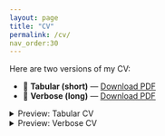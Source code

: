 ```yaml
---
layout: page
title: "CV"
permalink: /cv/
nav_order:30
---
```


Here are two versions of my CV:

- 📄 **Tabular (short)** — [Download PDF](/assets/cv/CV_Bernhard_von_Boyen_tabular.pdf)
- 📄 **Verbose (long)** — [Download PDF](/assets/cv/CV_Bernhard_von_Boyen_verbose.pdf)

<details>
  <summary>Preview: Tabular CV</summary>
  <object data="/assets/cv/CV_Bernhard_von_Boyen_tabular.pdf" type="application/pdf" width="100%" height="700">
    <p>PDF preview not available. <a href="/assets/cv/CV_Bernhard_von_Boyen_tabular.pdf">Open the PDF</a>.</p>
  </object>
</details>

<details>
  <summary>Preview: Verbose CV</summary>
  <object data="/assets/cv/CV_Bernhard_von_Boyen_verbose.pdf" type="application/pdf" width="100%" height="700">
    <p>PDF preview not available. <a href="/assets/cv/CV_Bernhard_von_Boyen_verbose.pdf">Open the PDF</a>.</p>
  </object>
</details>
